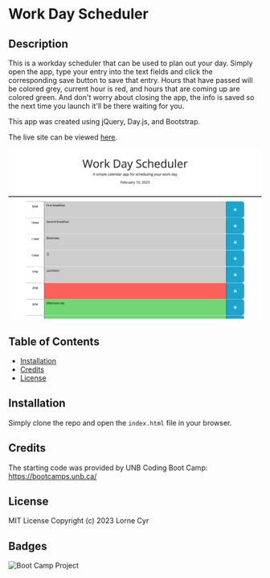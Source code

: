 # Work Day Scheduler

## Description

This is a workday scheduler that can be used to plan out your day. Simply open the app, type your entry into the text fields and click the corresponding save button to save that entry. Hours that have passed will be colored grey, current hour is red, and hours that are coming up are colored green. And don't worry about closing the app, the info is saved so the next time you launch it'll be there waiting for you.

This app was created using jQuery, Day.js, and Bootstrap.

The live site can be viewed [here](https://llourn.github.io/work-day-scheduler/).

![Screenshot of the live site](./screenshot.png)

## Table of Contents

- [Installation](#installation)
- [Credits](#credits)
- [License](#license)

## Installation

Simply clone the repo and open the `index.html` file in your browser.

## Credits

The starting code was provided by UNB Coding Boot Camp: https://bootcamps.unb.ca/

## License

MIT License Copyright (c) 2023 Lorne Cyr

## Badges

![Boot Camp Project](https://img.shields.io/badge/Boot%20Camp%20Project-%E2%9C%94%EF%B8%8F-green)
